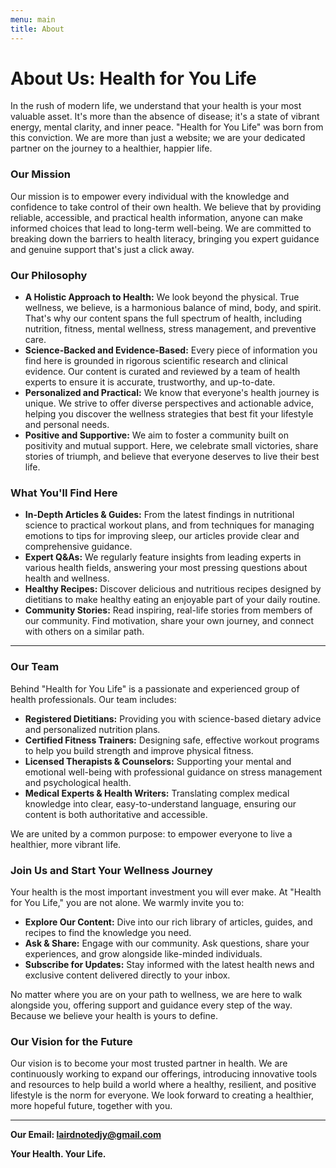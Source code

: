 ```yaml
---
menu: main
title: About
---
```




# About Us: Health for You Life

In the rush of modern life, we understand that your health is your most valuable asset. It's more than the absence of disease; it's a state of vibrant energy, mental clarity, and inner peace. "Health for You Life" was born from this conviction. We are more than just a website; we are your dedicated partner on the journey to a healthier, happier life.

### Our Mission

Our mission is to empower every individual with the knowledge and confidence to take control of their own health. We believe that by providing reliable, accessible, and practical health information, anyone can make informed choices that lead to long-term well-being. We are committed to breaking down the barriers to health literacy, bringing you expert guidance and genuine support that's just a click away.

### Our Philosophy

*   **A Holistic Approach to Health:** We look beyond the physical. True wellness, we believe, is a harmonious balance of mind, body, and spirit. That's why our content spans the full spectrum of health, including nutrition, fitness, mental wellness, stress management, and preventive care.
*   **Science-Backed and Evidence-Based:** Every piece of information you find here is grounded in rigorous scientific research and clinical evidence. Our content is curated and reviewed by a team of health experts to ensure it is accurate, trustworthy, and up-to-date.
*   **Personalized and Practical:** We know that everyone's health journey is unique. We strive to offer diverse perspectives and actionable advice, helping you discover the wellness strategies that best fit your lifestyle and personal needs.
*   **Positive and Supportive:** We aim to foster a community built on positivity and mutual support. Here, we celebrate small victories, share stories of triumph, and believe that everyone deserves to live their best life.

### What You'll Find Here

*   **In-Depth Articles & Guides:** From the latest findings in nutritional science to practical workout plans, and from techniques for managing emotions to tips for improving sleep, our articles provide clear and comprehensive guidance.
*   **Expert Q&As:** We regularly feature insights from leading experts in various health fields, answering your most pressing questions about health and wellness.
*   **Healthy Recipes:** Discover delicious and nutritious recipes designed by dietitians to make healthy eating an enjoyable part of your daily routine.
*   **Community Stories:** Read inspiring, real-life stories from members of our community. Find motivation, share your own journey, and connect with others on a similar path.

---

### Our Team

Behind "Health for You Life" is a passionate and experienced group of health professionals. Our team includes:

*   **Registered Dietitians:** Providing you with science-based dietary advice and personalized nutrition plans.
*   **Certified Fitness Trainers:** Designing safe, effective workout programs to help you build strength and improve physical fitness.
*   **Licensed Therapists & Counselors:** Supporting your mental and emotional well-being with professional guidance on stress management and psychological health.
*   **Medical Experts & Health Writers:** Translating complex medical knowledge into clear, easy-to-understand language, ensuring our content is both authoritative and accessible.

We are united by a common purpose: to empower everyone to live a healthier, more vibrant life.

### Join Us and Start Your Wellness Journey

Your health is the most important investment you will ever make. At "Health for You Life," you are not alone. We warmly invite you to:

*   **Explore Our Content:** Dive into our rich library of articles, guides, and recipes to find the knowledge you need.
*   **Ask & Share:** Engage with our community. Ask questions, share your experiences, and grow alongside like-minded individuals.
*   **Subscribe for Updates:** Stay informed with the latest health news and exclusive content delivered directly to your inbox.

No matter where you are on your path to wellness, we are here to walk alongside you, offering support and guidance every step of the way. Because we believe your health is yours to define.

### Our Vision for the Future

Our vision is to become your most trusted partner in health. We are continuously working to expand our offerings, introducing innovative tools and resources to help build a world where a healthy, resilient, and positive lifestyle is the norm for everyone. We look forward to creating a healthier, more hopeful future, together with you.

---
**Our Email: lairdnotedjy@gmail.com**


**Your Health. Your Life.**